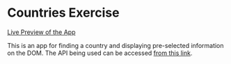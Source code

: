 # Countries Exercise

[Live Preview of the App](https://frabjous-starburst-290563.netlify.app/)

This is an app for finding a country and displaying pre-selected information on the DOM. The API being used can be accessed [from this link](https://restcountries.com/v3.1/all).
